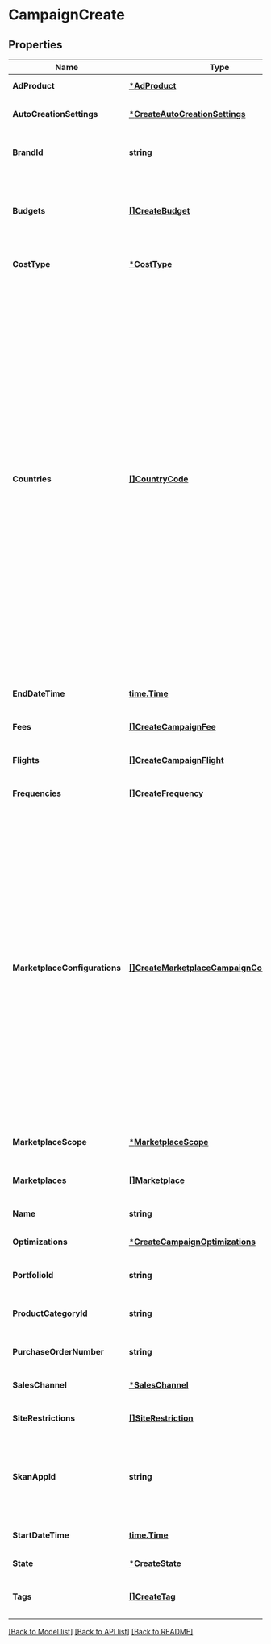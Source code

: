 # CampaignCreate

## Properties
Name | Type | Description | Notes
------------ | ------------- | ------------- | -------------
**AdProduct** | [***AdProduct**](AdProduct.md) |  | [default to null]
**AutoCreationSettings** | [***CreateAutoCreationSettings**](CreateAutoCreationSettings.md) |  | [optional] [default to null]
**BrandId** | **string** | This is the ID of the brand that the campaign is associated with. | [optional] [default to null]
**Budgets** | [**[]CreateBudget**](CreateBudget.md) | The object containing budget details for the campaign (for campaigns that support multiple budgets). | [optional] [default to null]
**CostType** | [***CostType**](CostType.md) |  | [optional] [default to null]
**Countries** | [**[]CountryCode**](CountryCode.md) | This field is used in Sponsored Ads and ADSP and impacts targeted supply. For Sponsored Ads, the campaign.countries field determines what Amazon retail supply (Amazon.com, Amazon.co.uk, Amazon.mx, etc) the campaign will serve in. Similarly in ADSP, this has an implicit filter on your inventory targets. If you choose an inventory target of AMAZON with campaign.countries set to US, this will target the retail supply of Amazon.com and non-retail Amazon properties. ADSP options include additional countries - for example, choosing Austria means targeting Austria eligible inventory and Amazon retail supply of Amazon.de. | [optional] [default to null]
**EndDateTime** | [**time.Time**](time.Time.md) | The end date time for the campaign. | [optional] [default to null]
**Fees** | [**[]CreateCampaignFee**](CreateCampaignFee.md) | Any fees associated with the campaign. | [optional] [default to null]
**Flights** | [**[]CreateCampaignFlight**](CreateCampaignFlight.md) | Flight details associated with the campaign. | [optional] [default to null]
**Frequencies** | [**[]CreateFrequency**](CreateFrequency.md) | Any frequency caps associated with the campaign. | [optional] [default to null]
**MarketplaceConfigurations** | [**[]CreateMarketplaceCampaignConfigurations**](CreateMarketplaceCampaignConfigurations.md) | List of marketplace-specific configurations for a global campaign that enables overriding certain attributes at individual marketplace level. For example, if a global campaign is ENABLED and startDate &#x27;2024-06-01&#x27; but needs to be PAUSED in DE with startDateTime &#x27;2024-06-02&#x27; marketplace, you can specify: [{marketplace: DE, overrides: {state: PAUSED, startDate: &#x27;2024-06-02&#x27;}}]. When a marketplace-specific override is not provided, the campaign&#x27;s global value is applied to that marketplace. | [optional] [default to null]
**MarketplaceScope** | [***MarketplaceScope**](MarketplaceScope.md) |  | [optional] [default to null]
**Marketplaces** | [**[]Marketplace**](Marketplace.md) | A list of country codes representing Amazon marketplaces | Marketplace | Description | | --- | --- | | &#x60;AE&#x60; |  | | &#x60;AU&#x60; |  | | &#x60;BE&#x60; |  | | &#x60;BR&#x60; |  | | &#x60;CA&#x60; |  | | &#x60;DE&#x60; |  | | &#x60;EG&#x60; |  | | &#x60;ES&#x60; |  | | &#x60;FR&#x60; |  | | &#x60;GB&#x60; |  | | &#x60;IN&#x60; |  | | &#x60;IT&#x60; |  | | &#x60;JP&#x60; |  | | &#x60;MX&#x60; |  | | &#x60;NL&#x60; |  | | &#x60;PL&#x60; |  | | &#x60;SA&#x60; |  | | &#x60;SE&#x60; |  | | &#x60;SG&#x60; |  | | &#x60;TR&#x60; |  | | &#x60;US&#x60; |  | | [optional] [default to null]
**Name** | **string** | The name of the campaign. | [default to null]
**Optimizations** | [***CreateCampaignOptimizations**](CreateCampaignOptimizations.md) |  | [optional] [default to null]
**PortfolioId** | **string** | The ID of the portfolio associated with the campaign. | [optional] [default to null]
**ProductCategoryId** | **string** | This is the ID of the product category that the campaign is associated with. | [optional] [default to null]
**PurchaseOrderNumber** | **string** | The purchase order number associated with the campaign. | [optional] [default to null]
**SalesChannel** | [***SalesChannel**](SalesChannel.md) |  | [optional] [default to null]
**SiteRestrictions** | [**[]SiteRestriction**](SiteRestriction.md) | Restrict the ad to a particular site | [optional] [default to null]
**SkanAppId** | **string** | StoreKit AdNetwork application ID. Represents iTunes application ID with which SKAN-enabled campaigns are associated. | [optional] [default to null]
**StartDateTime** | [**time.Time**](time.Time.md) | The start date time for the campaign. | [optional] [default to null]
**State** | [***CreateState**](CreateState.md) |  | [default to null]
**Tags** | [**[]CreateTag**](CreateTag.md) | Open ended labels with a key value pair applied to the campaign | [optional] [default to null]

[[Back to Model list]](../README.md#documentation-for-models) [[Back to API list]](../README.md#documentation-for-api-endpoints) [[Back to README]](../README.md)

